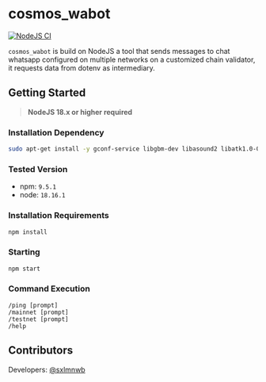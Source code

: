 # cosmos_wabot

[![NodeJS CI](https://github.com/nodexemperor/cosmos_wabot/actions/workflows/nodejs.yml/badge.svg)](https://github.com/nodexemperor/cosmos_wabot/actions/workflows/nodejs.yml)

`cosmos_wabot` is build on NodeJS a tool that sends messages to chat whatsapp configured on multiple networks on a customized chain validator, it requests data from dotenv as intermediary.

## Getting Started

> **NodeJS 18.x or higher required**

### Installation Dependency

```bash
sudo apt-get install -y gconf-service libgbm-dev libasound2 libatk1.0-0 libc6 libcairo2 libcups2 libdbus-1-3 libexpat1 libfontconfig1 libgcc1 libgconf-2-4 libgdk-pixbuf2.0-0 libglib2.0-0 libgtk-3-0 libnspr4 libpango-1.0-0 libpangocairo-1.0-0 libstdc++6 libx11-6 libx11-xcb1 libxcb1 libxcomposite1 libxcursor1 libxdamage1 libxext6 libxfixes3 libxi6 libxrandr2 libxrender1 libxss1 libxtst6 ca-certificates fonts-liberation libappindicator1 libnss3 lsb-release xdg-utils wget
```

### Tested Version

- npm: `9.5.1`
- node: `18.16.1`

### Installation Requirements

```bash
npm install
```

### Starting 

```bash
npm start
```

### Command Execution

```
/ping [prompt]
/mainnet [prompt]
/testnet [prompt]
/help
```

## Contributors

Developers: [@sxlmnwb](https://github.com/sxlmnwb)
